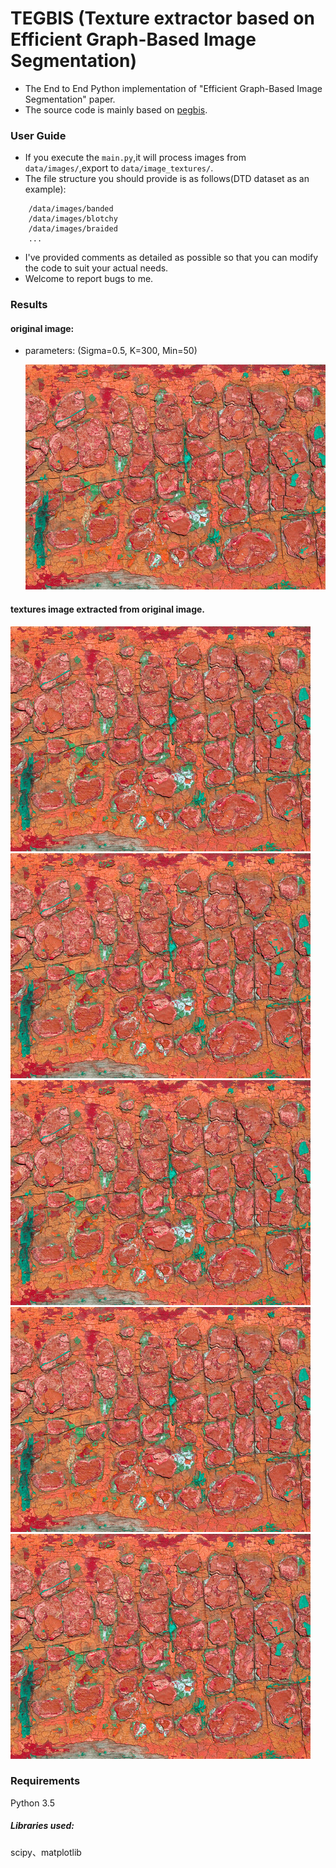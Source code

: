 # TEGBIS (Texture extractor based on Efficient Graph-Based Image Segmentation)
- The End to End Python implementation of "Efficient Graph-Based Image Segmentation" paper.
- The source code is mainly based on [pegbis](https://github.com/salaee/pegbis).

### User Guide
- If you execute the `main.py`,it will process images from `data/images/`,export to
`data/image_textures/`.
- The file structure you should provide is as follows(DTD dataset as an example):
```angular2html
    /data/images/banded
    /data/images/blotchy
    /data/images/braided
    ...
```
- I've provided comments as detailed as possible so that you can modify the code to 
  suit your actual needs.
- Welcome to report bugs to me.

### Results
#### original image:
- parameters: (Sigma=0.5, K=300, Min=50) 
  
  ![original image](https://github.com/xb534/tegbis/blob/master/results/blotchy_0003.jpg)


#### textures image extracted from original image.
![original image](https://github.com/xb534/tegbis/blob/master/results/blotchy_0003.jpg)
![original image](https://github.com/xb534/tegbis/blob/master/results/blotchy_0003.jpg)
![original image](https://github.com/xb534/tegbis/blob/master/results/blotchy_0003.jpg)
![original image](https://github.com/xb534/tegbis/blob/master/results/blotchy_0003.jpg)
![original image](https://github.com/xb534/tegbis/blob/master/results/blotchy_0003.jpg)


### Requirements
Python 3.5<br>

##### Libraries used: 
scipy、matplotlib

